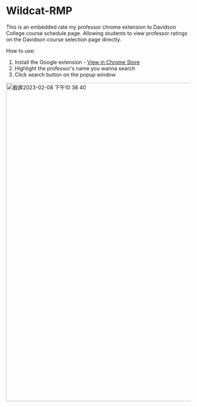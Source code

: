 # Wildcat-RMP
This is an embedded rate my professor chrome extension to Davidson College course schedule page. Allowing students to view professor ratings on the Davidson course selection page directly.
 
How to use:
1. Install the Google extension - [View in Chrome Store](https://chrome.google.com/webstore/detail/wildcat-rmp/chmgajppjpnbgaecnkokpknoejiieame?hl=zh-CN&authuser=0)
2. Highlight the professor's name you wanna search
3. Click search button on the popup window
 
 
<img width="870" alt="截屏2023-02-08 下午10 38 40" src="https://user-images.githubusercontent.com/90734286/217713810-41b0990f-9390-4d0d-b312-580ed5388f84.png">
